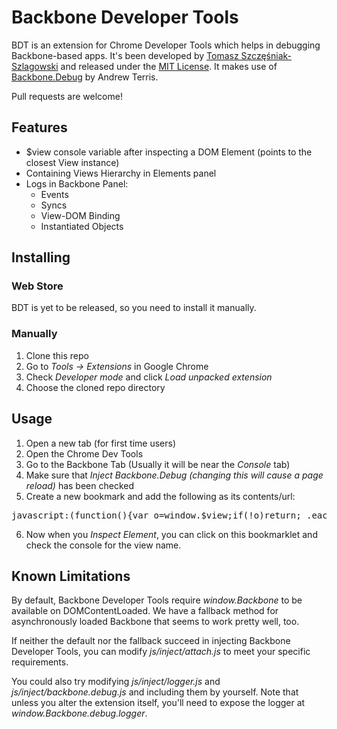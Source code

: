 Backbone Developer Tools
========================

BDT is an extension for Chrome Developer Tools which helps in debugging Backbone-based apps.
It's been developed by [Tomasz Szczęśniak-Szlagowski][1] and released under the [MIT License][2].
It makes use of [Backbone.Debug][3] by Andrew Terris.

Pull requests are welcome!

Features
--------

* $view console variable after inspecting a DOM Element (points to the closest View instance)
* Containing Views Hierarchy in Elements panel
* Logs in Backbone Panel:
  * Events
  * Syncs
  * View-DOM Binding
  * Instantiated Objects

Installing
----------

### Web Store

BDT is yet to be released, so you need to install it manually.

### Manually

1. Clone this repo
2. Go to *Tools -> Extensions* in Google Chrome
3. Check *Developer mode* and click *Load unpacked extension*
4. Choose the cloned repo directory


Usage
--------

1. Open a new tab (for first time users)
2. Open the Chrome Dev Tools
3. Go to the Backbone Tab (Usually it will be near the *Console* tab)
4. Make sure that *Inject Backbone.Debug (changing this will cause a page reload)* has been checked
5. Create a new bookmark and add the following as its contents/url:
<pre>
javascript:(function(){var o=window.$view;if(!o)return;_.each(['Adroll.Collections','Adroll.Models','Adroll.Views','Dashboard.Collections','Dashboard.Models','Dashboard.Views'],function(ns){var parts=ns.split('.'),v=window;_.each(parts,function(p){v=v[p]});_.each(v,function(k,n){if(_.isFunction(k)&&o instanceof k){var p=' ';if(Object.getPrototypeOf(o)===k.prototype)p='*';console.log(p+ns+'.'+n);}});});})();
</pre>
6. Now when you *Inspect Element*, you can click on this bookmarklet and check the console for the view name.



Known Limitations
-----------------

By default, Backbone Developer Tools require *window.Backbone* to be available on DOMContentLoaded. We have a fallback method for asynchronously loaded Backbone that seems to work pretty well, too.

If neither the default nor the fallback succeed in injecting Backbone Developer Tools, you can modify *js/inject/attach.js* to meet your specific requirements.

You could also try modifying *js/inject/logger.js* and *js/inject/backbone.debug.js* and including them by yourself.
Note that unless you alter the extension itself, you'll need to expose the logger at *window.Backbone.debug.logger*.


[1]: http://github.com/spect88
[2]: http://www.opensource.org/licenses/MIT
[3]: http://github.com/aterris/backbone.debug
